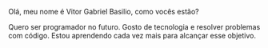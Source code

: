 Olá, meu nome é Vitor Gabriel Basilio, como vocês estão?

Quero ser programador no futuro. Gosto de tecnologia e resolver problemas com código. Estou aprendendo cada vez mais para alcançar esse objetivo.
